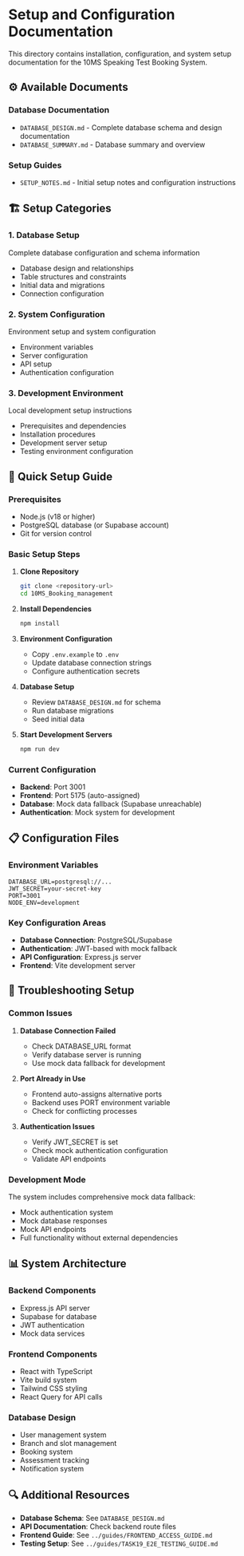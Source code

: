 # Setup and Configuration Documentation

This directory contains installation, configuration, and system setup documentation for the 10MS Speaking Test Booking System.

## ⚙️ Available Documents

### Database Documentation
- `DATABASE_DESIGN.md` - Complete database schema and design documentation
- `DATABASE_SUMMARY.md` - Database summary and overview

### Setup Guides
- `SETUP_NOTES.md` - Initial setup notes and configuration instructions

## 🏗️ Setup Categories

### 1. **Database Setup**
Complete database configuration and schema information
- Database design and relationships
- Table structures and constraints
- Initial data and migrations
- Connection configuration

### 2. **System Configuration**
Environment setup and system configuration
- Environment variables
- Server configuration
- API setup
- Authentication configuration

### 3. **Development Environment**
Local development setup instructions
- Prerequisites and dependencies
- Installation procedures
- Development server setup
- Testing environment configuration

## 🚀 Quick Setup Guide

### Prerequisites
- Node.js (v18 or higher)
- PostgreSQL database (or Supabase account)
- Git for version control

### Basic Setup Steps
1. **Clone Repository**
   ```bash
   git clone <repository-url>
   cd 10MS_Booking_management
   ```

2. **Install Dependencies**
   ```bash
   npm install
   ```

3. **Environment Configuration**
   - Copy `.env.example` to `.env`
   - Update database connection strings
   - Configure authentication secrets

4. **Database Setup**
   - Review `DATABASE_DESIGN.md` for schema
   - Run database migrations
   - Seed initial data

5. **Start Development Servers**
   ```bash
   npm run dev
   ```

### Current Configuration
- **Backend**: Port 3001
- **Frontend**: Port 5175 (auto-assigned)
- **Database**: Mock data fallback (Supabase unreachable)
- **Authentication**: Mock system for development

## 📋 Configuration Files

### Environment Variables
```
DATABASE_URL=postgresql://...
JWT_SECRET=your-secret-key
PORT=3001
NODE_ENV=development
```

### Key Configuration Areas
- **Database Connection**: PostgreSQL/Supabase
- **Authentication**: JWT-based with mock fallback
- **API Configuration**: Express.js server
- **Frontend**: Vite development server

## 🔧 Troubleshooting Setup

### Common Issues
1. **Database Connection Failed**
   - Check DATABASE_URL format
   - Verify database server is running
   - Use mock data fallback for development

2. **Port Already in Use**
   - Frontend auto-assigns alternative ports
   - Backend uses PORT environment variable
   - Check for conflicting processes

3. **Authentication Issues**
   - Verify JWT_SECRET is set
   - Check mock authentication configuration
   - Validate API endpoints

### Development Mode
The system includes comprehensive mock data fallback:
- Mock authentication system
- Mock database responses
- Mock API endpoints
- Full functionality without external dependencies

## 📊 System Architecture

### Backend Components
- Express.js API server
- Supabase for database
- JWT authentication
- Mock data services

### Frontend Components
- React with TypeScript
- Vite build system
- Tailwind CSS styling
- React Query for API calls

### Database Design
- User management system
- Branch and slot management
- Booking system
- Assessment tracking
- Notification system

## 🔍 Additional Resources

- **Database Schema**: See `DATABASE_DESIGN.md`
- **API Documentation**: Check backend route files
- **Frontend Guide**: See `../guides/FRONTEND_ACCESS_GUIDE.md`
- **Testing Setup**: See `../guides/TASK19_E2E_TESTING_GUIDE.md`